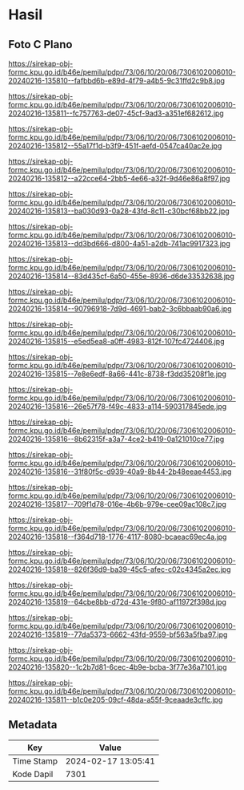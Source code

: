 # Hasil

## Foto C Plano

https://sirekap-obj-formc.kpu.go.id/b46e/pemilu/pdpr/73/06/10/20/06/7306102006010-20240216-135810--fafbbd6b-e89d-4f79-a4b5-9c31ffd2c9b8.jpg

https://sirekap-obj-formc.kpu.go.id/b46e/pemilu/pdpr/73/06/10/20/06/7306102006010-20240216-135811--fc757763-de07-45cf-9ad3-a351ef682612.jpg

https://sirekap-obj-formc.kpu.go.id/b46e/pemilu/pdpr/73/06/10/20/06/7306102006010-20240216-135812--55a17f1d-b3f9-451f-aefd-0547ca40ac2e.jpg

https://sirekap-obj-formc.kpu.go.id/b46e/pemilu/pdpr/73/06/10/20/06/7306102006010-20240216-135812--a22cce64-2bb5-4e66-a32f-9d46e86a8f97.jpg

https://sirekap-obj-formc.kpu.go.id/b46e/pemilu/pdpr/73/06/10/20/06/7306102006010-20240216-135813--ba030d93-0a28-43fd-8c11-c30bcf68bb22.jpg

https://sirekap-obj-formc.kpu.go.id/b46e/pemilu/pdpr/73/06/10/20/06/7306102006010-20240216-135813--dd3bd666-d800-4a51-a2db-741ac9917323.jpg

https://sirekap-obj-formc.kpu.go.id/b46e/pemilu/pdpr/73/06/10/20/06/7306102006010-20240216-135814--83d435cf-6a50-455e-8936-d6de33532638.jpg

https://sirekap-obj-formc.kpu.go.id/b46e/pemilu/pdpr/73/06/10/20/06/7306102006010-20240216-135814--90796918-7d9d-4691-bab2-3c6bbaab90a6.jpg

https://sirekap-obj-formc.kpu.go.id/b46e/pemilu/pdpr/73/06/10/20/06/7306102006010-20240216-135815--e5ed5ea8-a0ff-4983-812f-107fc4724406.jpg

https://sirekap-obj-formc.kpu.go.id/b46e/pemilu/pdpr/73/06/10/20/06/7306102006010-20240216-135815--7e8e6edf-8a66-441c-8738-f3dd35208f1e.jpg

https://sirekap-obj-formc.kpu.go.id/b46e/pemilu/pdpr/73/06/10/20/06/7306102006010-20240216-135816--26e57f78-f49c-4833-a114-590317845ede.jpg

https://sirekap-obj-formc.kpu.go.id/b46e/pemilu/pdpr/73/06/10/20/06/7306102006010-20240216-135816--8b62315f-a3a7-4ce2-b419-0a121010ce77.jpg

https://sirekap-obj-formc.kpu.go.id/b46e/pemilu/pdpr/73/06/10/20/06/7306102006010-20240216-135816--31f80f5c-d939-40a9-8b44-2b48eeae4453.jpg

https://sirekap-obj-formc.kpu.go.id/b46e/pemilu/pdpr/73/06/10/20/06/7306102006010-20240216-135817--709f1d78-016e-4b6b-979e-cee09ac108c7.jpg

https://sirekap-obj-formc.kpu.go.id/b46e/pemilu/pdpr/73/06/10/20/06/7306102006010-20240216-135818--f364d718-1776-4117-8080-bcaeac69ec4a.jpg

https://sirekap-obj-formc.kpu.go.id/b46e/pemilu/pdpr/73/06/10/20/06/7306102006010-20240216-135818--826f36d9-ba39-45c5-afec-c02c4345a2ec.jpg

https://sirekap-obj-formc.kpu.go.id/b46e/pemilu/pdpr/73/06/10/20/06/7306102006010-20240216-135819--64cbe8bb-d72d-431e-9f80-af11972f398d.jpg

https://sirekap-obj-formc.kpu.go.id/b46e/pemilu/pdpr/73/06/10/20/06/7306102006010-20240216-135819--77da5373-6662-43fd-9559-bf563a5fba97.jpg

https://sirekap-obj-formc.kpu.go.id/b46e/pemilu/pdpr/73/06/10/20/06/7306102006010-20240216-135820--1c2b7d81-6cec-4b9e-bcba-3f77e36a7101.jpg

https://sirekap-obj-formc.kpu.go.id/b46e/pemilu/pdpr/73/06/10/20/06/7306102006010-20240216-135811--b1c0e205-09cf-48da-a55f-9ceaade3cffc.jpg


## Metadata

| Key        | Value               |
| ---------- | ------------------- |
| Time Stamp | 2024-02-17 13:05:41 |
| Kode Dapil | 7301                |



